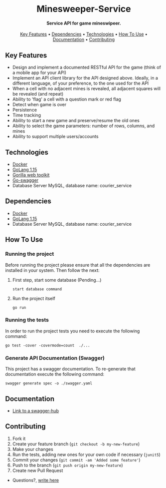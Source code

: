 <h1 align="center">
  <br>
  <br>
  Minesweeper-Service
  <br>
</h1>
<h4 align="center">Service API for game mineswipeer.</h4>
<p align="center">
  <a href="#key-features">Key Features</a> •
  <a href="#dependencies">Dependencies</a> •
  <a href="#technologies">Technologies</a> •
  <a href="#how-to-use">How To Use</a> •
  <a href="#documentation">Documentation</a> •
  <a href="#contributing">Contributing</a> 
</p>


## Key Features

* Design and implement a documented RESTful API for the game (think of a mobile app for your API)
* Implement an API client library for the API designed above. Ideally, in a different language, of your preference, to the one used for the API
* When a cell with no adjacent mines is revealed, all adjacent squares will be revealed (and repeat)
* Ability to 'flag' a cell with a question mark or red flag
* Detect when game is over
* Persistence
* Time tracking
* Ability to start a new game and preserve/resume the old ones
* Ability to select the game parameters: number of rows, columns, and mines
* Ability to support multiple users/accounts

## Technologies 
* [Docker](https://docs.docker.com/install/)
* [GoLang 1.15](https://golang.org/)
* [Gorilla web toolkit](https://www.gorillatoolkit.org/)
* [Go-swagger](https://goswagger.io/)
* Database Server MySQL, database name: courier_service


## Dependencies
* [Docker](https://docs.docker.com/install/)
* [GoLang 1.15](https://golang.org/)
* Database Server MySQL, database name: courier_service



## How To Use

### Running the project

Before running the project please ensure that all the dependencies are installed in your system. Then follow the next:

1. First step, start some database (Pending...)

    ```
    start database command
    ```

2. Run the project itself 

    ```
    go run
    ```
### Running the tests

In order to run the project tests you need to execute the following command:

```
go test -cover -covermode=count  ./...
```

### Generate API Documentation (Swagger)

This project has a swagger documentation. To re-generate that documentation execute the following command:

```
swagger generate spec -o ./swagger.yaml 
```


## Documentation

* [Link to a swagger-hub](https://app.swaggerhub.com/apis/obarra-dev/MinesweeperAPI/1.0.0)


## Contributing
1. Fork it
2. Create your feature branch (`git checkout -b my-new-feature`)
3. Make your changes
4. Run the tests, adding new ones for your own code if necessary (`junit5`)
5. Commit your changes (`git commit -am 'Added some feature'`)
6. Push to the branch (`git push origin my-new-feature`)
7. Create new Pull Request

* Questions?, <a href="mailto:barraomar12@gmail.com?Subject=Question about Game Mineswipeer" target="_blank">write here</a>
